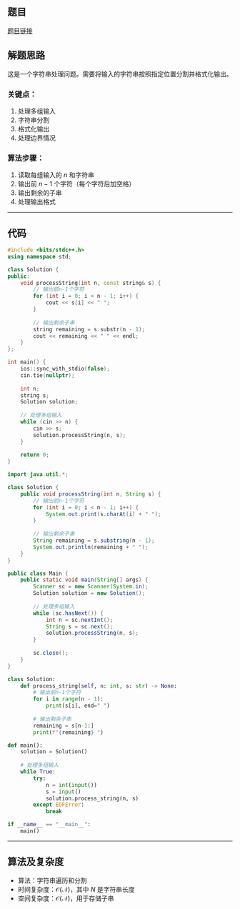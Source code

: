 ## 题目
[题目链接](https://www.nowcoder.com/practice/af14d0f7f4f64318a54b58713270a386?tpId=182&tqId=36299&sourceUrl=/exam/oj&channenl=wgithub&fromPut=wgithub)

## 解题思路

这是一个字符串处理问题。需要将输入的字符串按照指定位置分割并格式化输出。

### 关键点：
1. 处理多组输入
2. 字符串分割
3. 格式化输出
4. 处理边界情况

### 算法步骤：
1. 读取每组输入的 $n$ 和字符串
2. 输出前 $n-1$ 个字符（每个字符后加空格）
3. 输出剩余的子串
4. 处理输出格式

---

## 代码

```cpp []
#include <bits/stdc++.h>
using namespace std;

class Solution {
public:
    void processString(int n, const string& s) {
        // 输出前n-1个字符
        for (int i = 0; i < n - 1; i++) {
            cout << s[i] << " ";
        }
        
        // 输出剩余子串
        string remaining = s.substr(n - 1);
        cout << remaining << " " << endl;
    }
};

int main() {
    ios::sync_with_stdio(false);
    cin.tie(nullptr);
    
    int n;
    string s;
    Solution solution;
    
    // 处理多组输入
    while (cin >> n) {
        cin >> s;
        solution.processString(n, s);
    }
    
    return 0;
}
```

```java []
import java.util.*;

class Solution {
    public void processString(int n, String s) {
        // 输出前n-1个字符
        for (int i = 0; i < n - 1; i++) {
            System.out.print(s.charAt(i) + " ");
        }
        
        // 输出剩余子串
        String remaining = s.substring(n - 1);
        System.out.println(remaining + " ");
    }
}

public class Main {
    public static void main(String[] args) {
        Scanner sc = new Scanner(System.in);
        Solution solution = new Solution();
        
        // 处理多组输入
        while (sc.hasNext()) {
            int n = sc.nextInt();
            String s = sc.next();
            solution.processString(n, s);
        }
        
        sc.close();
    }
}
```

```python []
class Solution:
    def process_string(self, n: int, s: str) -> None:
        # 输出前n-1个字符
        for i in range(n - 1):
            print(s[i], end=" ")
        
        # 输出剩余子串
        remaining = s[n-1:]
        print(f"{remaining} ")

def main():
    solution = Solution()
    
    # 处理多组输入
    while True:
        try:
            n = int(input())
            s = input()
            solution.process_string(n, s)
        except EOFError:
            break

if __name__ == "__main__":
    main()
```

---

## 算法及复杂度
- 算法：字符串遍历和分割
- 时间复杂度：$\mathcal{O(N)}$，其中 $N$ 是字符串长度
- 空间复杂度：$\mathcal{O(N)}$，用于存储子串
